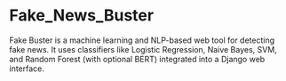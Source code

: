 # Fake_News_Buster
Fake Buster is a machine learning and NLP-based web tool for detecting fake news. It uses classifiers like Logistic Regression, Naive Bayes, SVM, and Random Forest (with optional BERT) integrated into a Django web interface.
